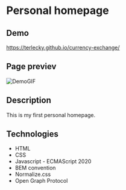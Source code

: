 # Personal homepage

## Demo

https://terlecky.github.io/currency-exchange/

## Page previev

![DemoGIF](https://i.postimg.cc/jqnLcdPZ/currency-exchange.gif)

## Description
This is my first personal homepage.

## Technologies
- HTML
- CSS
- Javascript - ECMAScript 2020
- BEM convention
- Normalize.css
- Open Graph Protocol
